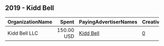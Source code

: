 ## 2019 - Kidd Bell 
|OrganizationName|Spent|PayingAdvertiserNames|CreativeUrls|Impressions|Genders|AgeBrackets|CountryCodes|BillingAddresses|CandidateBallotInformation|
|:---|---:|:---|:---|---:|:---|:---|:---|:---|:---|
|Kidd Bell LLC|150.00 USD|[Kidd Bell](2019/Kidd_Bell.md)|[0](https://www.snap.com/political-ads/asset/e36d0bd5ebb0411fbe88c2e379f24c40b4d9db3913ae31e75caf6ac62624699d?mediaType=mp4)|74,791||26-|united states|US||
